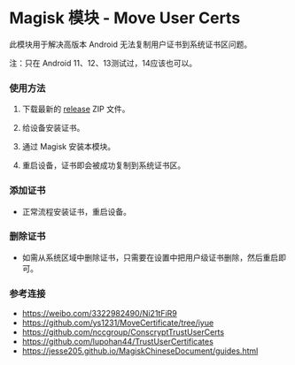 # Magisk 模块 - Move User Certs

此模块用于解决高版本 Android 无法复制用户证书到系统证书区问题。


注：只在 Android 11、12、13测试过，14应该也可以。

### 使用方法

1. 下载最新的 [release](https://github.com/fany0r/MoveUserCertificate/releases) ZIP 文件。

2. 给设备安装证书。

3. 通过 Magisk 安装本模块。

4. 重启设备，证书即会被成功复制到系统证书区。

### 添加证书

- 正常流程安装证书，重启设备。

### 删除证书

- 如需从系统区域中删除证书，只需要在设置中把用户级证书删除，然后重启即可。

### 参考连接

- https://weibo.com/3322982490/Ni21tFiR9
- https://github.com/ys1231/MoveCertificate/tree/iyue
- https://github.com/nccgroup/ConscryptTrustUserCerts
- https://github.com/lupohan44/TrustUserCertificates
- https://jesse205.github.io/MagiskChineseDocument/guides.html
